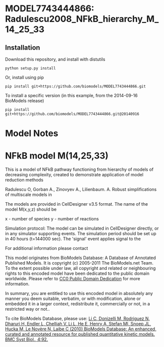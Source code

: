 # MODEL7743444866: Radulescu2008_NFkB_hierarchy_M_14_25_33

## Installation

Download this repository, and install with distutils

`python setup.py install`

Or, install using pip

`pip install git+https://github.com/biomodels/MODEL7743444866.git`

To install a specific version (in this example, from the 2014-09-16 BioModels release)

`pip install git+https://github.com/biomodels/MODEL7743444866.git@20140916`


# Model Notes


# NFkB model M(14,25,33)

This is a model of NFkB pathway functioning from hierarchy of models of
decreasing complexity, created to demonstrate application of model reduction
methods

Radulescu O, Gorban A., Zinovyev A., Lilienbaum. A. Robust simplifications of
multiscale models in

The models are provided in CellDesigner v3.5 format. The name of the model
M(x,y,z) should be

x - number of species y - number of reactions

Simulation protocol: The model can be simulated in CellDesigner directly, or
in any simulator supporting events. The simulation period should be set up in
40 hours (t=144000 sec). The 'signal' event applies signal to the

For additional information please contact

This model originates from BioModels Database: A Database of Annotated
Published Models. It is copyright (c) 2005-2011 The BioModels.net Team.  
To the extent possible under law, all copyright and related or neighbouring
rights to this encoded model have been dedicated to the public domain
worldwide. Please refer to [CC0 Public Domain
Dedication](http://creativecommons.org/publicdomain/zero/1.0/) for more
information.

In summary, you are entitled to use this encoded model in absolutely any
manner you deem suitable, verbatim, or with modification, alone or embedded it
in a larger context, redistribute it, commercially or not, in a restricted way
or not..  
  
To cite BioModels Database, please use: [Li C, Donizelli M, Rodriguez N,
Dharuri H, Endler L, Chelliah V, Li L, He E, Henry A, Stefan MI, Snoep JL,
Hucka M, Le Novère N, Laibe C (2010) BioModels Database: An enhanced, curated
and annotated resource for published quantitative kinetic models. BMC Syst
Biol., 4:92.](http://www.ncbi.nlm.nih.gov/pubmed/20587024)


